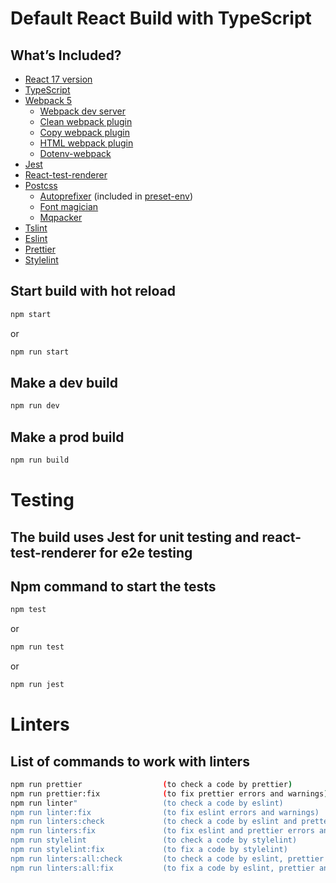 # Default React Build with TypeScript

## What’s Included?
- [React 17 version](https://reactjs.org/)
- [TypeScript](https://www.typescriptlang.org/)  
- [Webpack 5](https://webpack.js.org/)
  - [Webpack dev server](https://webpack.js.org/configuration/dev-server/)
  - [Clean webpack plugin](https://www.npmjs.com/package/clean-webpack-plugin)
  - [Copy webpack plugin](https://webpack.js.org/plugins/copy-webpack-plugin/)
  - [HTML webpack plugin](https://webpack.js.org/plugins/html-webpack-plugin/)
  - [Dotenv-webpack](https://github.com/mrsteele/dotenv-webpack)
- [Jest](https://jestjs.io/)
- [React-test-renderer](https://www.npmjs.com/package/react-test-renderer)  
- [Postcss](https://preset-env.cssdb.org/)
  - [Autoprefixer](https://github.com/postcss/autoprefixer) (included in [preset-env](https://babeljs.io/docs/en/babel-preset-env))
  - [Font magician](https://www.npmjs.com/package/postcss-font-magician)
  - [Mqpacker](https://www.npmjs.com/package/mqpacker)
- [Tslint](https://eslint.org/)
- [Eslint](https://eslint.org/)
- [Prettier](https://prettier.io/)
- [Stylelint](https://stylelint.io/)

## Start build with hot reload
```sh
npm start
```
or
```sh
npm run start
```

## Make a dev build
```sh
npm run dev
```
## Make a prod build
```sh
npm run build
```

# Testing
## The build uses Jest for unit testing and react-test-renderer for e2e testing 
## Npm command to start the tests
```sh
npm test
```
or
```sh
npm run test
```
or
```sh
npm run jest
```

# Linters
## List of commands to work with linters
``` sh
npm run prettier                  (to check a code by prettier)
npm run prettier:fix              (to fix prettier errors and warnings)
npm run linter"                   (to check a code by eslint)
npm run linter:fix                (to fix eslint errors and warnings)
npm run linters:check             (to check a code by eslint and pretter)
npm run linters:fix               (to fix eslint and prettier errors and warnings)
npm run stylelint                 (to check a code by stylelint)
npm run stylelint:fix             (to fix a code by stylelint)
npm run linters:all:check         (to check a code by eslint, prettier and stylelint)
npm run linters:all:fix           (to fix a code by eslint, prettier and stylelint)
```
